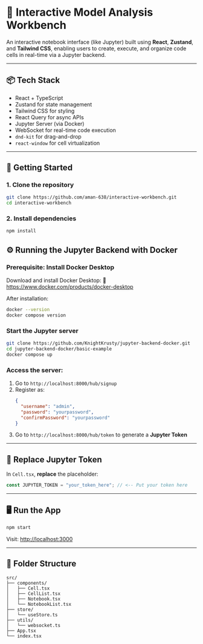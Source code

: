 # 🧪 Interactive Model Analysis Workbench

An interactive notebook interface (like Jupyter) built using **React**, **Zustand**, and **Tailwind CSS**, enabling users to create, execute, and organize code cells in real-time via a Jupyter backend.

---

## 📦 Tech Stack

- React + TypeScript
- Zustand for state management
- Tailwind CSS for styling
- React Query for async APIs
- Jupyter Server (via Docker)
- WebSocket for real-time code execution
- `dnd-kit` for drag-and-drop
- `react-window` for cell virtualization

---

## 🚀 Getting Started

### 1. Clone the repository

```bash
git clone https://github.com/aman-638/interactive-workbench.git
cd interactive-workbench
```

### 2. Install dependencies

```bash
npm install
```

## ⚙️ Running the Jupyter Backend with Docker

### Prerequisite: Install Docker Desktop

Download and install Docker Desktop:
🔗 https://www.docker.com/products/docker-desktop

After installation:

```bash
docker --version
docker compose version
```

### Start the Jupyter server

```bash
git clone https://github.com/KnightKrusty/jupyter-backend-docker.git
cd jupyter-backend-docker/basic-example
docker compose up
```

### Access the server:

1. Go to `http://localhost:8000/hub/signup`
2. Register as:
    ```json
    {
      "username": "admin",
      "password": "yourpassword",
      "confirmPassword": "yourpassword"
    }
    ```
3. Go to `http://localhost:8000/hub/token` to generate a **Jupyter Token**

---

## 🔑 Replace Jupyter Token

In `Cell.tsx`, **replace** the placeholder:

```ts
const JUPYTER_TOKEN = "your_token_here"; // <-- Put your token here
```

---

## 🖥️ Run the App

```bash
npm start
```

Visit: [http://localhost:3000](http://localhost:3000)

---

## 📁 Folder Structure

```
src/
├── components/
│   ├── Cell.tsx
│   ├── CellList.tsx
│   ├── Notebook.tsx
│   └── NotebookList.tsx
├── store/
│   └── useStore.ts
├── utils/
│   └── websocket.ts
├── App.tsx
└── index.tsx
```
